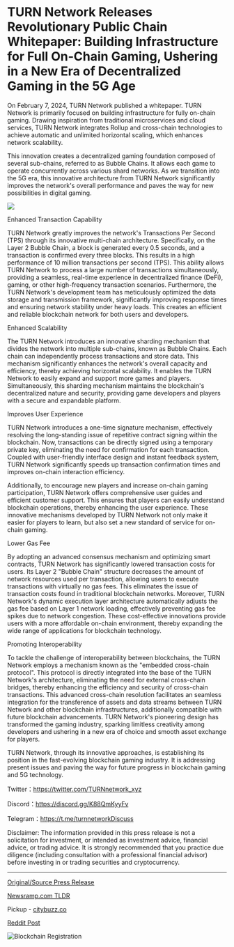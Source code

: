 # TURN Network Releases Revolutionary Public Chain Whitepaper: Building Infrastructure for Full On-Chain Gaming, Ushering in a New Era of Decentralized Gaming in the 5G Age

On February 7, 2024, TURN Network published a whitepaper. TURN Network is primarily focused on building infrastructure for fully on-chain gaming. Drawing inspiration from traditional microservices and cloud services, TURN Network integrates Rollup and cross-chain technologies to achieve automatic and unlimited horizontal scaling, which enhances network scalability.

This innovation creates a decentralized gaming foundation composed of several sub-chains, referred to as Bubble Chains. It allows each game to operate concurrently across various shard networks. As we transition into the 5G era, this innovative architecture from TURN Network significantly improves the network's overall performance and paves the way for new possibilities in digital gaming.

![](https://api.blockchainwire.io/uploads/Bitglobalnews/editor_image/82b3a6b6-40ce-459e-93ec-6fe937613baa.png)

Enhanced Transaction Capability

TURN Network greatly improves the network's Transactions Per Second (TPS) through its innovative multi-chain architecture. Specifically, on the Layer 2 Bubble Chain, a block is generated every 0.5 seconds, and a transaction is confirmed every three blocks. This results in a high performance of 10 million transactions per second (TPS). This ability allows TURN Network to process a large number of transactions simultaneously, providing a seamless, real-time experience in decentralized finance (DeFi), gaming, or other high-frequency transaction scenarios. Furthermore, the TURN Network's development team has meticulously optimized the data storage and transmission framework, significantly improving response times and ensuring network stability under heavy loads. This creates an efficient and reliable blockchain network for both users and developers.

Enhanced Scalability

The TURN Network introduces an innovative sharding mechanism that divides the network into multiple sub-chains, known as Bubble Chains. Each chain can independently process transactions and store data. This mechanism significantly enhances the network's overall capacity and efficiency, thereby achieving horizontal scalability. It enables the TURN Network to easily expand and support more games and players. Simultaneously, this sharding mechanism maintains the blockchain's decentralized nature and security, providing game developers and players with a secure and expandable platform.

Improves User Experience

TURN Network introduces a one-time signature mechanism, effectively resolving the long-standing issue of repetitive contract signing within the blockchain. Now, transactions can be directly signed using a temporary private key, eliminating the need for confirmation for each transaction. Coupled with user-friendly interface design and instant feedback system, TURN Network significantly speeds up transaction confirmation times and improves on-chain interaction efficiency.

Additionally, to encourage new players and increase on-chain gaming participation, TURN Network offers comprehensive user guides and efficient customer support. This ensures that players can easily understand blockchain operations, thereby enhancing the user experience. These innovative mechanisms developed by TURN Network not only make it easier for players to learn, but also set a new standard of service for on-chain gaming.

Lower Gas Fee

By adopting an advanced consensus mechanism and optimizing smart contracts, TURN Network has significantly lowered transaction costs for users. Its Layer 2 "Bubble Chain" structure decreases the amount of network resources used per transaction, allowing users to execute transactions with virtually no gas fees. This eliminates the issue of transaction costs found in traditional blockchain networks. Moreover, TURN Network's dynamic execution layer architecture automatically adjusts the gas fee based on Layer 1 network loading, effectively preventing gas fee spikes due to network congestion. These cost-effective innovations provide users with a more affordable on-chain environment, thereby expanding the wide range of applications for blockchain technology.

Promoting Interoperability

To tackle the challenge of interoperability between blockchains, the TURN Network employs a mechanism known as the "embedded cross-chain protocol". This protocol is directly integrated into the base of the TURN Network's architecture, eliminating the need for external cross-chain bridges, thereby enhancing the efficiency and security of cross-chain transactions. This advanced cross-chain resolution facilitates an seamless integration for the transference of assets and data streams between TURN Network and other blockchain infrastructures, additionally compatible with future blockchain advancements. TURN Network's pioneering design has transformed the gaming industry, sparking limitless creativity among developers and ushering in a new era of choice and smooth asset exchange for players.

TURN Network, through its innovative approaches, is establishing its position in the fast-evolving blockchain gaming industry. It is addressing present issues and paving the way for future progress in blockchain gaming and 5G technology.

Twitter：https://twitter.com/TURNnetwork_xyz

Discord：https://discord.gg/K88QmKyyFv

Telegram：https://t.me/turnnetworkDiscuss

Disclaimer: The information provided in this press release is not a solicitation for investment, or intended as investment advice, financial advice, or trading advice. It is strongly recommended that you practice due diligence (including consultation with a professional financial advisor) before investing in or trading securities and cryptocurrency. 

---

[Original/Source Press Release](https://blockchainwire.io/press-release/turn-network-releases-revolutionary-public-chain-whitepaper-building-infrastructure-for-full-on-chain-gaming-ushering-in-a-new-era-of-decentralized-gaming-in-the-5g-age)
                    

[Newsramp.com TLDR](https://newsramp.com/curated-news/turn-network-innovates-on-chain-gaming-with-whitepaper-release/54880ae14a1dbf02ae6920dfad60ffb0) 


Pickup - [citybuzz.co](https://citybuzz.co/2024/02/12/turn-network-unveils-innovative-blockchain-for-on-chain-gaming)
 



[Reddit Post](https://www.reddit.com/r/GamingNewsRamp/comments/1avcrey/turn_network_innovates_onchain_gaming_with/) 



![Blockchain Registration](https://cdn.newsramp.app/blockchainwire/qrcode/242/12/quiz4hCt.webp)